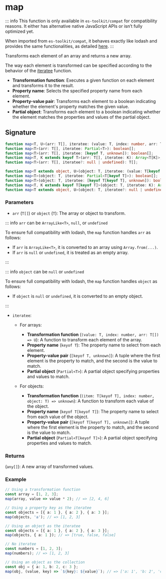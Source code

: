 # map

::: info
This function is only available in `es-toolkit/compat` for compatibility reasons. It either has alternative native JavaScript APIs or isn’t fully optimized yet.

When imported from `es-toolkit/compat`, it behaves exactly like lodash and provides the same functionalities, as detailed [here](../../../compatibility.md).
:::

Transforms each element of an array and returns a new array.

The way each element is transformed can be specified according to the behavior of the [iteratee](../util/iteratee.md) function.

- **Transformation function**: Executes a given function on each element and transforms it to the result.
- **Property name**: Selects the specified property name from each element.
- **Property-value pair**: Transforms each element to a boolean indicating whether the element's property matches the given value.
- **Partial object**: Transforms each element to a boolean indicating whether the element matches the properties and values of the partial object.

## Signature

```typescript
function map<T, U>(arr: T[], iteratee: (value: T, index: number, arr: T[]) => U): U[];
function map<T>(arr: T[], iteratee: Partial<T>): boolean[];
function map<T>(arr: T[], iteratee: [keyof T, unknown]): boolean[];
function map<T, K extends keyof T>(arr: T[], iteratee: K): Array<T[K]>;
function map<T>(arr: T[], iteratee?: null | undefined): T[];

function map<T extends object, U>(object: T, iteratee: (value: T[keyof T], key: string, object: T) => U): U[];
function map<T>(object: T, iteratee: Partial<T[keyof T]>): boolean[];
function map<T>(object: T, iteratee: [keyof T[keyof T], unknown]): boolean[];
function map<T, K extends keyof T[keyof T]>(object: T, iteratee: K): Array<T[keyof T][K]>;
function map<T extends object, U>(object: T, iteratee?: null | undefined): U[];
```

### Parameters

- `arr` (`T[]`) or `object` (`T`): The array or object to transform.

::: info `arr` can be `ArrayLike<T>`, `null`, or `undefined`

To ensure full compatibility with lodash, the `map` function handles `arr` as follows:

- If `arr` is `ArrayLike<T>`, it is converted to an array using `Array.from(...)`.
- If `arr` is `null` or `undefined`, it is treated as an empty array.

:::

::: info `object` can be `null` or `undefined`

To ensure full compatibility with lodash, the `map` function handles `object` as follows:

- If `object` is `null` or `undefined`, it is converted to an empty object.

:::

- `iteratee`:

  - For arrays:

    - **Transformation function** (`(value: T, index: number, arr: T[]) => U`): A function to transform each element of the array.
    - **Property name** (`keyof T`): The property name to select from each element.
    - **Property-value pair** (`[keyof T, unknown]`): A tuple where the first element is the property to match, and the second is the value to match.
    - **Partial object** (`Partial<T>`): A partial object specifying properties and values to match.

  - For objects:

    - **Transformation function** (`(item: T[keyof T], index: number, object: T) => unknown`): A function to transform each value of the object.
    - **Property name** (`keyof T[keyof T]`): The property name to select from each value of the object.
    - **Property-value pair** (`[keyof T[keyof T], unknown]`): A tuple where the first element is the property to match, and the second is the value to match.
    - **Partial object** (`Partial<T[keyof T]>`): A partial object specifying properties and values to match.

### Returns

(`any[]`): A new array of transformed values.

### Example

```typescript
// Using a transformation function
const array = [1, 2, 3];
map(array, value => value * 2); // => [2, 4, 6]

// Using a property key as the iteratee
const objects = [{ a: 1 }, { a: 2 }, { a: 3 }];
map(objects, 'a'); // => [1, 2, 3]

// Using an object as the iteratee
const objects = [{ a: 1 }, { a: 2 }, { a: 3 }];
map(objects, { a: 1 }); // => [true, false, false]

// No iteratee
const numbers = [1, 2, 3];
map(numbers); // => [1, 2, 3]

// Using an object as the collection
const obj = { a: 1, b: 2, c: 3 };
map(obj, (value, key) => `${key}: ${value}`); // => ['a: 1', 'b: 2', 'c: 3']
```
